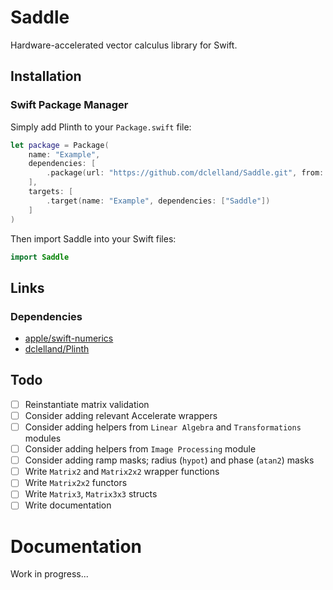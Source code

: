 # Saddle

Hardware-accelerated vector calculus library for Swift.

## Installation

### Swift Package Manager

Simply add Plinth to your `Package.swift` file: 

```swift
let package = Package(
    name: "Example",
    dependencies: [
        .package(url: "https://github.com/dclelland/Saddle.git", from: "0.1.0"),
    ],
    targets: [
        .target(name: "Example", dependencies: ["Saddle"])
    ]
)
```

Then import Saddle into your Swift files:

```swift
import Saddle
```

## Links

### Dependencies

- [apple/swift-numerics](https://github.com/apple/swift-numerics)
- [dclelland/Plinth](https://github.com/dclelland/Plinth)

## Todo

- [ ] Reinstantiate matrix validation
- [ ] Consider adding relevant Accelerate wrappers
- [ ] Consider adding helpers from `Linear Algebra` and `Transformations` modules
- [ ] Consider adding helpers from `Image Processing` module
- [ ] Consider adding ramp masks; radius (`hypot`) and phase (`atan2`) masks
- [ ] Write `Matrix2` and `Matrix2x2` wrapper functions
- [ ] Write `Matrix2x2` functors
- [ ] Write `Matrix3`, `Matrix3x3` structs
- [ ] Write documentation

# Documentation

Work in progress...
